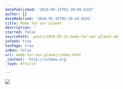 ```yaml
---
datePublished: '2016-05-15T02:20:08.632Z'
author: []
dateModified: '2016-05-15T02:19:44.824Z'
title: Made for our planet
description: ''
starred: false
sourcePath: _posts/2016-05-15-made-for-our-planet.md
inFeed: true
hasPage: true
inNav: false
url: made-for-our-planet/index.html
_context: 'http://schema.org'
_type: Article

---
```

![](https://s3-us-west-2.amazonaws.com/the-grid-img/p/9ae4f62135f98fc08728d3d09b550107c94c0884.jpg)